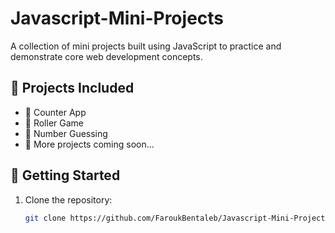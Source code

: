 # Javascript-Mini-Projects

A collection of mini projects built using JavaScript to practice and demonstrate core web development concepts.


## 🔧 Projects Included

- 🔢 Counter App
- 🎲 Roller Game
- 🧠 Number Guessing
- 📅 More projects coming soon...

## 🚀 Getting Started

1. Clone the repository:
   ```bash
   git clone https://github.com/FaroukBentaleb/Javascript-Mini-Projects
   ```
